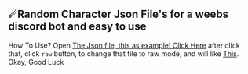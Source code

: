 ## ☄Random Character Json File's for a weebs discord bot and easy to use
 How To Use? Open [The Json file, this as example! Click Here](https://github.com/Jovantri10/wibu/blob/master/src/weebchar.json) after click that, click `raw` button, to change that file to raw mode, and will like [This](https://raw.githubusercontent.com/Jovantri10/wibu/master/src/weebchar.json). Okay, Good Luck
